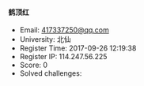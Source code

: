 #### 鹤顶红  

* Email: 417337250@qq.com  
* University: 北仙  
* Register Time: 2017-09-26 12:19:38  
* Register IP: 114.247.56.225  
* Score: 0  
* Solved challenges: 

